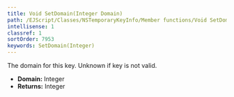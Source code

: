```yaml
---
title: Void SetDomain(Integer Domain)
path: /EJScript/Classes/NSTemporaryKeyInfo/Member functions/Void SetDomain(Integer p_0)
intellisense: 1
classref: 1
sortOrder: 7953
keywords: SetDomain(Integer)
---
```



The domain for this key. Unknown if key is not valid.



* **Domain:** Integer
* **Returns:** Integer


